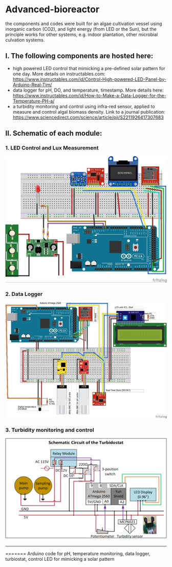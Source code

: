 
# Advanced-bioreactor
the components and codes were built for an algae cultivation vessel using inorganic carbon (CO2), and light energy (from LED or the Sun), but the principle works for other systems, e.g. indoor plantation, other microbial culvation systems.

## I. The following components are hosted here:

- high powered LED control that mimicking a pre-defined solar pattern for one day. More details on instructables.com: https://www.instructables.com/id/Control-High-powered-LED-Panel-by-Arduino-Real-Tim/
- data logger for pH, DO, and temperature, timestamp. More details here: https://www.instructables.com/id/How-to-Make-a-Data-Logger-for-the-Temperature-PH-a/
- a turbidity monitoring and control using infra-red sensor, applied to measure and control algal biomass density. Link to a journal publication: https://www.sciencedirect.com/science/article/pii/S2211926417307683

## II. Schematic of each module:
### 1. LED Control and Lux Measurement

<p align="center">
  <img src="https://github.com/binh-bk/advanced-bioreactor/blob/master/LED%20control.jpg"/>
</p>

### 2.  Data Logger
<p align="center">
  <img src="https://github.com/binh-bk/advanced-bioreactor/blob/master/data%20logger_pH_temp_DO.jpg"/>
</p>


### 3.  Turbidity monitoring and control
<p align="center">
  <img src="https://github.com/binh-bk/advanced-bioreactor/blob/master/turbidostat.png"/>
</p>

----
=======
Arduino code for pH, temperature monitoring, data logger, turbiostat, control LED for mimicking a solar pattern

